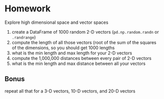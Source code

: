 # Homework

Explore high dimensional space and vector spaces

1. create a DataFrame of 1000 random 2-D vectors (`pd.np.random.randn` or `.randrange`)
2. compute the length of all those vectors (root of the sum of the squares of the dimensions, so you should get 1000 lengths
3. what is the min length and max length for your 2-D vectors
4. compute the 1,000,000 distances between every pair of 2-D vectors
5. what is the min length and max distance between all your vectors

## Bonus

repeat all that for a 3-D vectors, 10-D vectors, and 20-D vectors
